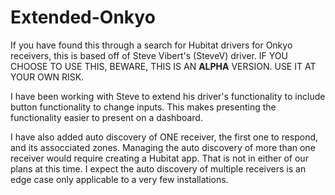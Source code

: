# Extended-Onkyo

If you have found this through a search for Hubitat drivers for Onkyo receivers, this is based off of Steve Vibert's (SteveV) driver.  IF YOU CHOOSE TO USE THIS, BEWARE, THIS IS AN **ALPHA** VERSION. USE IT AT YOUR OWN RISK.

I have been working with Steve to extend his driver's functionality to include button functionality to change inputs.  This makes presenting the functionality easier to present on a dashboard.

I have also added auto discovery of ONE receiver, the first one to respond, and its assocciated zones.  Managing the auto discovery of more than one receiver would require creating a Hubitat app.  That is not in either of our plans at this time.  I expect the auto discovery of multiple receivers is an edge case only applicable to a very few installations.
